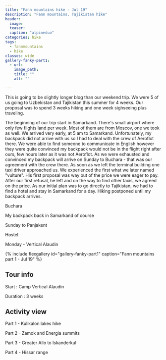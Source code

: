```yaml
---
title: "Fann mountains hike - Jul 19"
description: "Fann mountains, Tajikistan hike"
header:
  image: 
  teaser: 
  caption: "alpineduo"
categories: hike
tags:
  - fannmountains
  - hike
classes: wide
gallery-fanky-part1:
  - url: 
    image_path: 
    title: ""
    alt: ""

---
```


This is going to be slightly longer blog than our weekend trip. We were 5 of us going to Uzbekistan and Tajikistan this summer for 4 weeks. Our proposal was to spend 3 weeks hiking and one week sighseeing plus traveling.

The beginning of our trip start in Samarkand. There's small airport where only few flights land per week. Most of them are from Moscov, one we took as well. We arrived very early, at 5 am to Samarkand. Unfortunately, my backpack did not arrive with us so I had to deal with the crew of Aeroflot there. We were able to find someone to communicate in English however they were quite convinced my backpack would not be in the flight right after ours, few hours later as it was not Aeroflot. As we were exhausted and convinced my backpack will arrive on Sunday to Buchara - that was our agreement with the crew there. As soon as we left the terminal building one taxi driver approached us. We experienced the first what we later named "vulture". His first proposal was way out of the price we were eager to pay. After our first refusal, he left and on the way to find other taxis, we agreed on the price. As our initial plan was to go directly to Tajikistan, we had to find a hotel and stay in Samarkand for a day. Hiking postponed until my backpack arrives.

Buchara

My backpack back in Samarkand of course

Sunday to Panjakent

Hostel

Monday - Vertical Alaudin

{% include flexgallery id="gallery-fanky-part1" caption="Fann mountains part 1 - Jul 19" %}

## Tour info

Start
: Camp Vertical Alaudin

Duration
: 3 weeks

## Activity view

Part 1 - Kulikalon lakes hike

Part 2 - Zamok and Energia summits

Part 3 - Greater Allo to Iskanderkul

Part 4 - Hissar range
